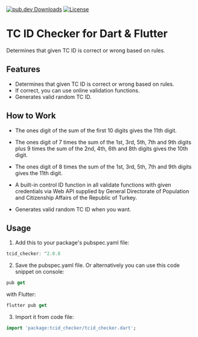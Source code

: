 [![pub.dev Downloads](https://img.shields.io/pub/v/tcid_checker)](https://pub.dev/packages/tcid_checker)
[![License](https://img.shields.io/github/license/berkbb/tcid_checker?color=important)](https://pub.dev/packages/tcid_checker)


# TC ID Checker for Dart & Flutter

 Determines that given TC ID is correct or wrong based on rules.

## Features

* Determines that given TC ID is correct or wrong based on rules.
* If correct, you can use online validation functions.
* Generates valid random TC ID.



## How to Work

* The ones digit of the sum of the first 10 digits gives the 11th digit.

* The ones digit of 7 times the sum of the 1st, 3rd, 5th, 7th and 9th digits plus 9 times the sum of the 2nd, 4th, 6th and 8th digits gives the 10th digit.

* The ones digit of 8 times the sum of the 1st, 3rd, 5th, 7th and 9th digits gives the 11th digit.

* A built-in control ID function in all validate functions with given credentials via Web API supplied by General Directorate of Population and Citizenship Affairs of the Republic of Turkey.
  
*  Generates valid random TC ID when you want.


## Usage
 
1. Add this to your package's pubspec.yaml file:

```dart
tcid_checker: ^2.0.8
```

2. Save the pubspec.yaml file. Or alternatively you can use this code snippet on console:

```dart
pub get
```

with Flutter:

```dart
flutter pub get
```

3. Import it from code file:

```dart
import 'package:tcid_checker/tcid_checker.dart';
```





